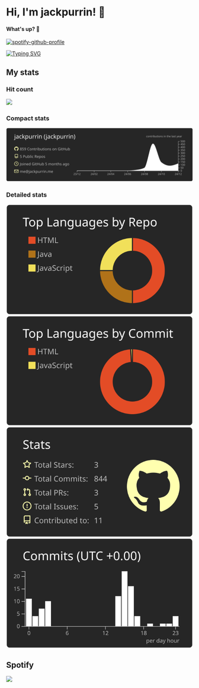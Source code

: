 # Hi, I'm jackpurrin! 👋

#### What's up? 🤨

[![spotify-github-profile](https://spotify-github-profile.kittinanx.com/api/view?uid=yhqxs1v6x0ew63x7xhzwsr78d&cover_image=true&theme=default&show_offline=false&background_color=121212&interchange=false)](https://github.com/kittinan/spotify-github-profile)

[![Typing SVG](https://readme-typing-svg.demolab.com/?lines=Aspiring+Web+Developer;Check+out+my+website+at;https://jackpurrin.me/)](https://git.io/typing-svg)

## My stats

### Hit count

![](https://count.getloli.com/@jackpurrin?name=jackpurrin&theme=rule34&padding=7&offset=0&align=top&scale=1&pixelated=1&darkmode=auto)

### Compact stats

[![](https://raw.githubusercontent.com/jackpurrin/jackpurrin/master/profile-summary-card-output/apprentice/0-profile-details.svg)](https://github.com/vn7n24fzkq/github-profile-summary-cards)

### Detailed stats
[![](https://raw.githubusercontent.com/jackpurrin/jackpurrin/master/profile-summary-card-output/apprentice/1-repos-per-language.svg)](https://github.com/vn7n24fzkq/github-profile-summary-cards) [![](https://raw.githubusercontent.com/jackpurrin/jackpurrin/master/profile-summary-card-output/apprentice/2-most-commit-language.svg)](https://github.com/vn7n24fzkq/github-profile-summary-cards)
[![](https://raw.githubusercontent.com/jackpurrin/jackpurrin/master/profile-summary-card-output/apprentice/3-stats.svg)](https://github.com/vn7n24fzkq/github-profile-summary-cards) [![](https://raw.githubusercontent.com/jackpurrin/jackpurrin/master/profile-summary-card-output/apprentice/4-productive-time.svg)](https://github.com/vn7n24fzkq/github-profile-summary-cards)

## Spotify

![](https://spotify-github-profile.kittinanx.com/api/view.svg?uid=yhqxs1v6x0ew63x7xhzwsr78d&cover_image=true&theme=default&show_offline=true&background_color=121212&interchange=true)